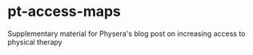 # pt-access-maps
Supplementary material for Physera's blog post on increasing access to physical therapy
